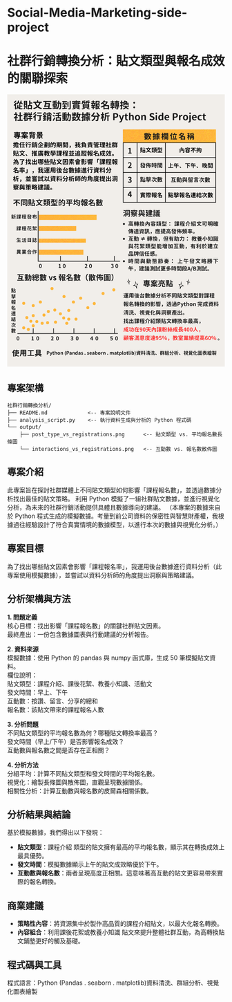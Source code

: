 # Social-Media-Marketing-side-project
# 社群行銷轉換分析：貼文類型與報名成效的關聯探索

![點此查看專案總覽](分析總覽.png)

## 專案架構
```
社群行銷轉換分析/
├── README.md             <-- 專案說明文件
├── analysis_script.py    <-- 執行資料生成與分析的 Python 程式碼
└── output/
    ├── post_type_vs_registrations.png      <-- 貼文類型 vs. 平均報名數長條圖
    └── interactions_vs_registrations.png   <-- 互動數 vs. 報名數散佈圖
```
## 專案介紹
此專案旨在探討社群媒體上不同貼文類型如何影響「課程報名數」，並透過數據分析找出最佳的貼文策略。
利用 Python 模擬了一組社群貼文數據，並進行視覺化分析，為未來的社群行銷活動提供具體且數據導向的建議。
（本專案的數據來自於 Python 程式生成的模擬數據。考量到前公司資料的保密性與智慧財產權，我根據過往經驗設計了符合真實情境的數據模型，以進行本次的數據與視覺化分析。）

## 專案目標
為了找出哪些貼文因素會影響「課程報名率」，我運用後台數據進行資料分析（此專案使用模擬數據），並嘗試以資料分析師的角度提出洞察與策略建議。

## 分析架構與方法
**1. 問題定義**<br>
核心目標：找出影響「課程報名數」的關鍵社群貼文因素。<br>
最終產出：一份包含數據圖表與行動建議的分析報告。

**2. 資料來源**<br>
模擬數據：使用 Python 的 pandas 與 numpy 函式庫，生成 50 筆模擬貼文資料。<br>
欄位說明：<br>
貼文類型：課程介紹、課後花絮、教養小知識、活動文<br>
發文時間：早上、下午<br>
互動數：按讚、留言、分享的總和<br>
報名數：該貼文帶來的課程報名人數

**3. 分析問題**<br>
不同貼文類型的平均報名數為何？哪種貼文轉換率最高？<br>
發文時間（早上/下午）是否影響報名成效？<br>
互動數與報名數之間是否存在正相關？

**4. 分析方法**<br>
分組平均：計算不同貼文類型和發文時間的平均報名數。<br>
視覺化：繪製長條圖與散佈圖，直觀呈現數據關係。<br>
相關性分析：計算互動數與報名數的皮爾森相關係數。

## 分析結果與結論
基於模擬數據，我們得出以下發現：<br>
- **貼文類型**：課程介紹 類型的貼文擁有最高的平均報名數，顯示其在轉換成效上最具優勢。
- **發文時間**：模擬數據顯示上午的貼文成效略優於下午。
- **互動數與報名數**：兩者呈現高度正相關。這意味著高互動的貼文更容易帶來實際的報名轉換。

## 商業建議
- **策略性內容**：將資源集中於製作高品質的課程介紹貼文，以最大化報名轉換。
- **內容組合**：利用課後花絮或教養小知識 貼文來提升整體社群互動，為高轉換貼文鋪墊更好的觸及基礎。

## 程式碼與工具
程式語言：Python (Pandas . seaborn . matplotlib)資料清洗、群組分析、視覺化圖表繪製
